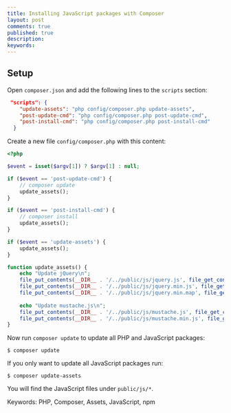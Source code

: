 ```yaml
---
title: Installing JavaScript packages with Composer
layout: post
comments: true
published: true
description: 
keywords: 
---
```


## Setup

Open `composer.json` and add the following lines to the `scripts` section:

```json
 "scripts": {
    "update-assets": "php config/composer.php update-assets",
    "post-update-cmd": "php config/composer.php post-update-cmd",
    "post-install-cmd": "php config/composer.php post-install-cmd"
  }
```

Create a new file `config/composer.php` with this content:

```php
<?php

$event = isset($argv[1]) ? $argv[1] : null;

if ($event == 'post-update-cmd') {
    // composer update
    update_assets();
}

if ($event == 'post-install-cmd') {
    // composer install
    update_assets();
}

if ($event == 'update-assets') {
    update_assets();
}

function update_assets() {
    echo "Update jQuery\n";
    file_put_contents(__DIR__ . '/../public/js/jquery.js', file_get_contents('https://code.jquery.com/jquery-3.2.1.js'));
    file_put_contents(__DIR__ . '/../public/js/jquery.min.js', file_get_contents('https://code.jquery.com/jquery-3.2.1.min.js'));
    file_put_contents(__DIR__ . '/../public/js/jquery.min.map', file_get_contents('https://code.jquery.com/jquery-3.2.1.min.map'));
    
    echo "Update mustache.js\n";
    file_put_contents(__DIR__ . '/../public/js/mustache.js', file_get_contents('https://raw.githubusercontent.com/janl/mustache.js/v2.3.0/mustache.js'));
    file_put_contents(__DIR__ . '/../public/js/mustache.min.js', file_get_contents('https://raw.githubusercontent.com/janl/mustache.js/v2.3.0/mustache.min.js'));
}
```

Now run `composer update` to update all PHP and JavaScript packages:

```shell
$ composer update
```

If you only want to update all JavaScript packages run: 

```shell
$ composer update-assets
```
You will find the JavaScript files under `public/js/*`.


Keywords: PHP, Composer, Assets, JavaScript, npm